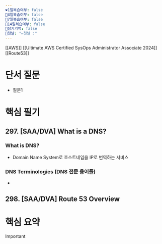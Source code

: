 ```yaml
---
❤1일복습여부: false
🧡4일복습여부: false
💛7일복습여부: false
💚14일복습여부: false
🧠장기기억: false
🛑첫날: "✏첫날 :"
---
```

[[AWS]] 
[[Ultimate AWS Certified SysOps Administrator Associate 2024]] 
[[Route53]]
# 단서 질문
- 질문1

# 핵심 필기
## 297. [SAA/DVA] What is a DNS?
### What is DNS?
- Domain Name System로 호스트네임을 IP로 번역하는 서비스
### DNS Terminologies (DNS 전문 용어들)
- 


## 298. [SAA/DVA] Route 53 Overview

# 핵심 요약

> [!important]  
> 